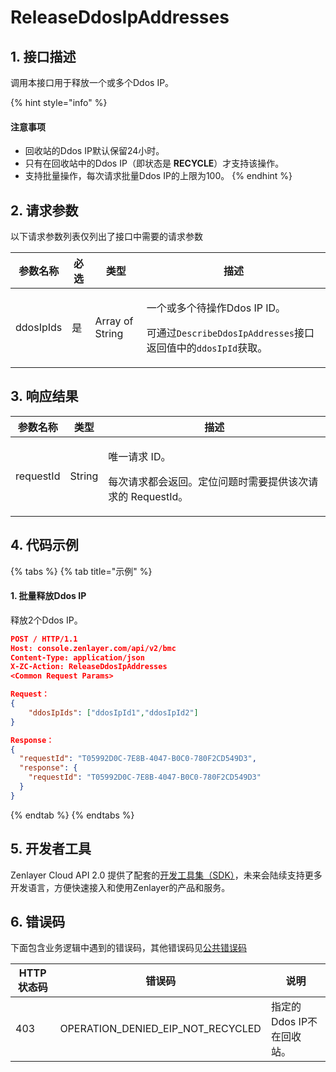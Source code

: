 # ReleaseDdosIpAddresses

## 1. 接口描述

调用本接口用于释放一个或多个Ddos IP。

{% hint style="info" %}
#### 注意事项

* 回收站的Ddos IP默认保留24小时。
* 只有在回收站中的Ddos IP（即状态是 **RECYCLE**）才支持该操作。
* 支持批量操作，每次请求批量Ddos IP的上限为100。
{% endhint %}



## 2. 请求参数

以下请求参数列表仅列出了接口中需要的请求参数

| 参数名称      | 必选 | 类型              | 描述                                                                                                      |
| --------- | -- | --------------- | ------------------------------------------------------------------------------------------------------- |
| ddosIpIds | 是  | Array of String | <p>一个或多个待操作Ddos IP ID。</p><p>可通过<code>DescribeDdosIpAddresses</code>接口返回值中的<code>ddosIpId</code>获取。</p> |



## 3. 响应结果

| 参数名称      | 类型     | 描述                                                       |
| --------- | ------ | -------------------------------------------------------- |
| requestId | String | <p>唯一请求 ID。</p><p>每次请求都会返回。定位问题时需要提供该次请求的 RequestId。</p> |



## 4. 代码示例

{% tabs %}
{% tab title="示例" %}
#### 1. 批量释放Ddos IP

释放2个Ddos IP。

```json
POST / HTTP/1.1
Host: console.zenlayer.com/api/v2/bmc
Content-Type: application/json
X-ZC-Action: ReleaseDdosIpAddresses
<Common Request Params>

Request：
{
    "ddosIpIds": ["ddosIpId1","ddosIpId2"]
}

Response：
{
  "requestId": "T05992D0C-7E8B-4047-B0C0-780F2CD549D3",
  "response": { 
    "requestId": "T05992D0C-7E8B-4047-B0C0-780F2CD549D3"
  }
}
```
{% endtab %}
{% endtabs %}



## 5. 开发者工具

Zenlayer Cloud API 2.0 提供了配套的[开发工具集（SDK）](../../api-introduction/sdk/)，未来会陆续支持更多开发语言，方便快速接入和使用Zenlayer的产品和服务。



## 6. 错误码

下面包含业务逻辑中遇到的错误码，其他错误码见[公共错误码](../../api-introduction/instruction/commonerrorcode.md)

| HTTP状态码 | 错误码                                   | 说明               |
| ------- | ------------------------------------- | ---------------- |
| 403     | OPERATION\_DENIED\_EIP\_NOT\_RECYCLED | 指定的Ddos IP不在回收站。 |
